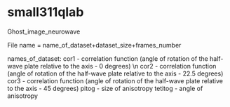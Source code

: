 # small311qlab
Ghost_image_neurowave

File name = name_of_dataset+dataset_size+frames_number

names_of_dataset:
cor1 - correlation function (angle of rotation of the half-wave plate relative to the axis - 0 degrees) \n
cor2 - correlation function (angle of rotation of the half-wave plate relative to the axis - 22.5 degrees) 
cor3 - correlation function (angle of rotation of the half-wave plate relative to the axis - 45 degrees) 
pitog - size of anisotropy
tetitog - angle of anisotropy
